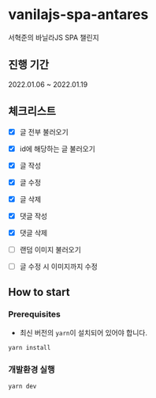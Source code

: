 # vanilajs-spa-antares

서혁준의 바닐라JS SPA 챌린지

## 진행 기간

2022.01.06 ~ 2022.01.19

## 체크리스트

- [x] 글 전부 불러오기

- [x] id에 해당하는 글 불러오기

- [x] 글 작성

- [x] 글 수정

- [x] 글 삭제

- [x] 댓글 작성

- [x] 댓글 삭제

- [ ] 랜덤 이미지 불러오기

- [ ] 글 수정 시 이미지까지 수정

## How to start

### Prerequisites

- 최신 버전의 `yarn`이 설치되어 있어야 합니다.

```bash
yarn install
```

### 개발환경 실행

```bash
yarn dev
```
